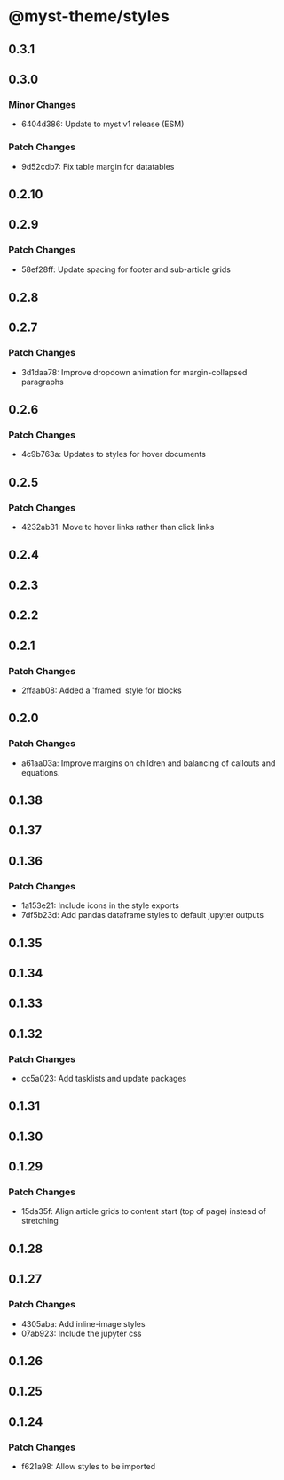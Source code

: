 # @myst-theme/styles

## 0.3.1

## 0.3.0

### Minor Changes

- 6404d386: Update to myst v1 release (ESM)

### Patch Changes

- 9d52cdb7: Fix table margin for datatables

## 0.2.10

## 0.2.9

### Patch Changes

- 58ef28ff: Update spacing for footer and sub-article grids

## 0.2.8

## 0.2.7

### Patch Changes

- 3d1daa78: Improve dropdown animation for margin-collapsed paragraphs

## 0.2.6

### Patch Changes

- 4c9b763a: Updates to styles for hover documents

## 0.2.5

### Patch Changes

- 4232ab31: Move to hover links rather than click links

## 0.2.4

## 0.2.3

## 0.2.2

## 0.2.1

### Patch Changes

- 2ffaab08: Added a 'framed' style for blocks

## 0.2.0

### Patch Changes

- a61aa03a: Improve margins on children and balancing of callouts and equations.

## 0.1.38

## 0.1.37

## 0.1.36

### Patch Changes

- 1a153e21: Include icons in the style exports
- 7df5b23d: Add pandas dataframe styles to default jupyter outputs

## 0.1.35

## 0.1.34

## 0.1.33

## 0.1.32

### Patch Changes

- cc5a023: Add tasklists and update packages

## 0.1.31

## 0.1.30

## 0.1.29

### Patch Changes

- 15da35f: Align article grids to content start (top of page) instead of stretching

## 0.1.28

## 0.1.27

### Patch Changes

- 4305aba: Add inline-image styles
- 07ab923: Include the jupyter css

## 0.1.26

## 0.1.25

## 0.1.24

### Patch Changes

- f621a98: Allow styles to be imported
